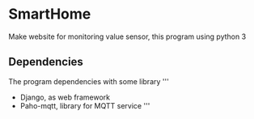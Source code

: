 # SmartHome
Make website for monitoring value sensor, this program using python 3

## Dependencies
The program dependencies with some library 
'''
* Django, as web framework
* Paho-mqtt, library for MQTT service
'''
